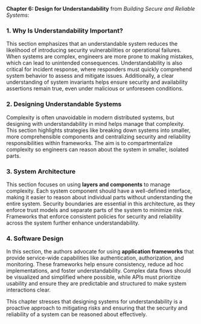 **Chapter 6: Design for Understandability** from *Building Secure and Reliable Systems*:

### 1. Why Is Understandability Important?
This section emphasizes that an understandable system reduces the likelihood of introducing security vulnerabilities or operational failures. When systems are complex, engineers are more prone to making mistakes, which can lead to unintended consequences. Understandability is also critical for incident response, where responders must quickly comprehend system behavior to assess and mitigate issues. Additionally, a clear understanding of system invariants helps ensure security and availability assertions remain true, even under malicious or unforeseen conditions.

### 2. Designing Understandable Systems
Complexity is often unavoidable in modern distributed systems, but designing with understandability in mind helps manage that complexity. This section highlights strategies like breaking down systems into smaller, more comprehensible components and centralizing security and reliability responsibilities within frameworks. The aim is to compartmentalize complexity so engineers can reason about the system in smaller, isolated parts.

### 3. System Architecture
This section focuses on using **layers and components** to manage complexity. Each system component should have a well-defined interface, making it easier to reason about individual parts without understanding the entire system. Security boundaries are essential in this architecture, as they enforce trust models and separate parts of the system to minimize risk. Frameworks that enforce consistent policies for security and reliability across the system further enhance understandability.

### 4. Software Design
In this section, the authors advocate for using **application frameworks** that provide service-wide capabilities like authentication, authorization, and monitoring. These frameworks help ensure consistency, reduce ad hoc implementations, and foster understandability. Complex data flows should be visualized and simplified where possible, while APIs must prioritize usability and ensure they are predictable and structured to make system interactions clear.

This chapter stresses that designing systems for understandability is a proactive approach to mitigating risks and ensuring that the security and reliability of a system can be reasoned about effectively.
